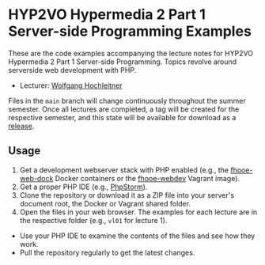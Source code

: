 # HYP2VO Hypermedia 2 Part 1 Server-side Programming Examples

These are the code examples accompanying the lecture notes for HYP2VO Hypermedia 2 Part 1 Server-side Programming. Topics revolve around serverside web development with PHP.

* Lecturer: [Wolfgang Hochleitner](https://github.com/hochleitner)

Files in the `main` branch will change continuously throughout the summer semester. Once all lectures are completed, a tag will be created for the respective semester, and this state will be available for download as a [release](https://github.com/Digital-Media/hyp2vo-t1-examples/releases).

## Usage

1. Get a development webserver stack with PHP enabled (e.g., the [fhooe-web-dock](https://github.com/Digital-Media/fhooe-web-dock) Docker containers or the [fhooe-webdev](https://github.com/Digital-Media/fhooe-webdev) Vagrant image).
2. Get a proper PHP IDE (e.g., [PhpStorm](https://www.jetbrains.com/phpstorm/)).
3. Clone the repository or download it as a ZIP file into your server's document root, the Docker or Vagrant shared folder.
4. Open the files in your web browser. The examples for each lecture are in the respective folder (e.g., `vl01` for lecture 1).

* Use your PHP IDE to examine the contents of the files and see how they work.
* Pull the repository regularly to get the latest changes.

